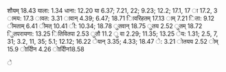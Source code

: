 शौयम् 18.43 याला: 1.34 धाना: 12.20 या 6.37; 7.21, 22; 9.23; 12.2; 17.1, 17 ा 17.2, 3 ामय: 17.3 ावत: 3.31 ावान् 4.39; 6.47; 18.71 ािवरिहतम् 17.13 ाम् 7.21 िता: 9.12 ीमताम् 6.41 ीमत् 10.41 ी: 10.34; 18.78 ुतवान् 18.75 ुतय 2.52 ुतम् 18.72 ुितपरायणा: 13.25 ितिवितपा 2.53 ुतौ 11.2 ु वा 2.29; 11.35; 13.25 ेय: 1.31; 2.5, 7, 31; 3.2, 11, 35; 5.1; 12.12; 16.22 ेयान् 3.35; 4.33; 18.47 े: 3.21 ोतयय 2.52 ोम् 15.9 ोादीिन 4.26 ोादीिन18.58

े